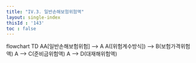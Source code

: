 ```yaml
---
title: "IV.3. 일반손해보험위험액"
layout: single-index
thisId : '143'
toc : false
---
```

<div class="mermaid">
flowchart TD
    AA[일반손해보험위험] --> A
    A([위험계수방식]) --> B(보험가격위험액)
    A --> C(준비금위험액)
    A --> D(대재해위험액)
</div>
